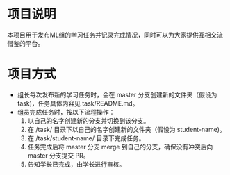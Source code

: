 # 项目说明
本项目用于发布ML组的学习任务并记录完成情况，同时可以为大家提供互相交流借鉴的平台。

# 项目方式
* 组长每次发布新的学习任务时，会在 master 分支创建新的文件夹（假设为 task)，任务具体内容见 task/README.md。
* 组员完成任务时，按以下流程操作：
  1. 以自己的名字创建新的分支并切换到该分支。
  2. 在 /task/ 目录下以自己的名字创建新的文件夹（假设为 student-name)。
  3. 在 /task/student-name/ 目录下完成任务。
  4. 任务完成后将 master 分支 merge 到自己的分支，确保没有冲突后向 master 分支提交 PR。
  5. 告知学长已完成，由学长进行审核。
